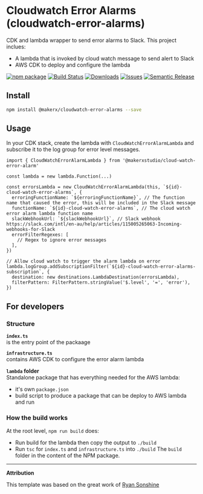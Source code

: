 # Cloudwatch Error Alarms (cloudwatch-error-alarms)

CDK and lambda wrapper to send error alarms to Slack. This project inclues:

- A lambda that is invoked by cloud watch message to send alert to Slack
- AWS CDK to deploy and configure the lambda

[![npm package][npm-img]][npm-url]
[![Build Status][build-img]][build-url]
[![Downloads][downloads-img]][downloads-url]
[![Issues][issues-img]][issues-url]
[![Semantic Release][semantic-release-img]][semantic-release-url]

## Install

```bash
npm install @makerx/cloudwatch-error-alarms --save
```

## Usage

In your CDK stack, create the lambda with `CloudWatchErrorAlarmLambda` and subscribe it to the log group for error level messages.

```
import { CloudWatchErrorAlarmLambda } from '@makerxstudio/cloud-watch-error-alarm'

const lambda = new lambda.Function(...)

const errorsLambda = new CloudWatchErrorAlarmLambda(this, `${id}-cloud-watch-error-alarms`, {
  erroringFunctionName: `${erroringFunctionName}`, // The function name that caused the error, this will be included in the Slack message
  functionName: `${id}-cloud-watch-error-alarms`, // The cloud watch error alarm lambda function name
  slackWebhookUrl: `${slackWebhookUrl}`, // Slack webhook https://slack.com/intl/en-au/help/articles/115005265063-Incoming-webhooks-for-Slack
  errorFilterRegexes: [
    // Regex to ignore error messages
  ],
})

// Allow cloud watch to trigger the alarm lambda on error
lambda.logGroup.addSubscriptionFilter(`${id}-cloud-watch-error-alarms-subscription`, {
  destination: new destinations.LambdaDestination(errorsLambda),
  filterPattern: FilterPattern.stringValue('$.level', '=', 'error'),
})
```

## For developers

### Structure

**`index.ts`**  
is the entry point of the packaage

**`infrastructure.ts`**  
contains AWS CDK to configure the error alarm lambda

**`lambda` folder**  
Standalone package that has everything needed for the AWS lambda:

- it's own `package.json`
- build script to produce a package that can be deploy to AWS lambda and run

### How the build works

At the root level, `npm run build` does:

- Run build for the lambda then copy the output to `./build`
- Run `tsc` for `index.ts` and `infrastructure.ts` into `./build`
  The `build` folder in the content of the NPM package.

[build-img]: https://github.com/MakerXStudio/cloudwatch-error-alarms/actions/workflows/release.yml/badge.svg
[build-url]: https://github.com/MakerXStudio/cloudwatch-error-alarms/actions/workflows/release.yml
[downloads-img]: https://img.shields.io/npm/dt/@MakerXStudio/cloudwatch-error-alarms
[downloads-url]: https://www.npmtrends.com/@makerx/cloudwatch-error-alarms
[npm-img]: https://img.shields.io/npm/v/@makerx/cloudwatch-error-alarms
[npm-url]: https://www.npmjs.com/package/@makerx/cloudwatch-error-alarms
[issues-img]: https://img.shields.io/github/issues/MakerXStudio/cloudwatch-error-alarms
[issues-url]: https://github.com/MakerXStudio/cloudwatch-error-alarms/issues
[semantic-release-img]: https://img.shields.io/badge/%20%20%F0%9F%93%A6%F0%9F%9A%80-semantic--release-e10079.svg
[semantic-release-url]: https://github.com/semantic-release/semantic-release

---

**Attribution**

This template was based on the great work of [Ryan Sonshine](https://github.com/ryansonshine/typescript-npm-package-template)
